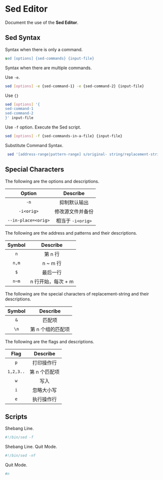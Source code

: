 # Sed Editor

Document the use of the __Sed Editor__.

## Sed Syntax

Syntax when there is only a command.

``` sed
sed [options] {sed-commands} {input-file}
```

Syntax when there are multiple commands.

Use `-e`.

``` bash
sed [options] -e {sed-command-1} -e {sed-command-2} {input-file}
```

Use `{}`

``` bash
sed [options] '{
sed-command-1
sed-command-2
}' input-file
```

Use `-f` option. Execute the Sed script.

``` bash
sed [options] -f {sed-commands-in-a-file} {input-file}
```

Substitute Command Syntax.

``` bash
 sed '[address-range|pattern-range] s/original- string/replacement-string/[substitute-flags]' inputfile
```

## Special Characters

The following are the options and descriptions.

| Option | Describe |
| :----: | :------: |
| `-n` | 抑制默认输出 |
| `-i<orig>` | 修改源文件并备份 |
| `--in-place=<orig>` | 相当于 `-i<orig>` |

The following are the address and patterns and their descriptions.

| Symbol | Describe |
| :----: | :------: |
| `n` | 第 n 行 |
| `n,m` | n ~ m 行 |
| `$` | 最后一行 |
| `n~m` | n 行开始，每次 + m |

The following are the special characters of replacement-string and their descriptions.

| Symbol | Describe |
| :----: | :------: |
| `&` | 匹配项 |
| `\n` | 第 n 个组的匹配项 |

The following are the flags and descriptions.

| Flag | Describe |
| :--: | :------: |
| `p` | 打印操作行 |
| `1,2,3..` | 第 n 个匹配项 |
| `w` | 写入 |
| `i` | 忽略大小写 |
| `e` | 执行操作行 |

## Scripts

Shebang Line.

``` bash
#!/bin/sed -f
```

Shebang Line. Quit Mode.

``` bash
#!/bin/sed -nf
```

Quit Mode.

``` bash
#n
```
